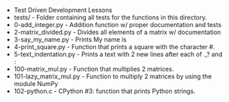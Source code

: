 * Test Driven Development Lessons
* tests/ - Folder containing all tests for the functions in this directory.
* 0-add_integer.py - Addition function w/ proper documentation and tests
* 2-matrix_divided.py - Divides all elements of a matrix w/ documentation
* 3-say_my_name.py - Prints My name is <first name> <last name>
* 4-print_square.py - Function that prints a square with the character #.
* 5-text_indentation.py - Prints a text with 2 new lines
    after each of .,? and :
* 100-matrix_mul.py - Function that multiplies 2 matrices.
* 101-lazy_matrix_mul.py - Function to multiply 2 matrices by
    using the module NumPy
* 102-python.c - CPython #3: function that prints Python strings.
